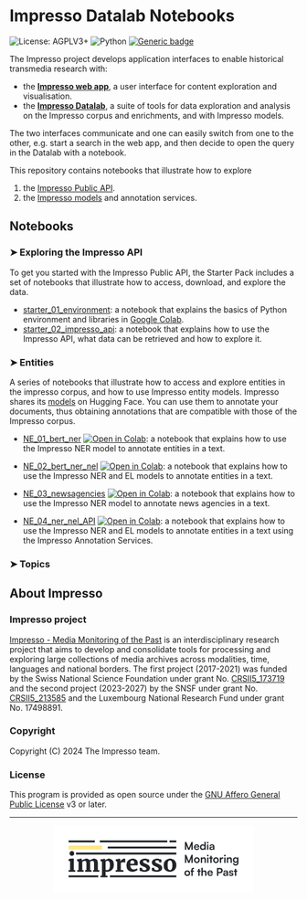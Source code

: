 # Impresso Datalab Notebooks

![License: AGPLV3+](https://img.shields.io/badge/License-AGPLV3+-brightgreen.svg) ![Python](https://img.shields.io/badge/Python->=3.10-blue.svg) [![Generic badge](https://img.shields.io/badge/Status-WIP!-red.svg)](https://shields.io/)

The Impresso project develops application interfaces to enable historical transmedia research with:

- the **[Impresso web app](https://impresso-project.ch/app)**, a user interface for content exploration and visualisation.
- the **[Impresso Datalab]()**, a suite of tools for data exploration and analysis on the Impresso corpus and enrichments, and with Impresso models.

The two interfaces communicate and one can easily switch from one to the other, e.g. start a search in the web app, and then decide to open the query in the Datalab with a notebook.

This repository contains notebooks that illustrate how to explore

1. the [Impresso Public API]().
2. the [Impresso models](https://huggingface.co/impresso-project) and annotation services.

## Notebooks

### ➤ Exploring the Impresso API

To get you started with the Impresso Public API, the Starter Pack includes a set of notebooks that illustrate how to access, download, and explore the data.

- [starter_01_environment](): a notebook that explains the basics of Python environment and libraries in [Google Colab](https://colab.google/).
- [starter_02_impresso_api](): a notebook that explains how to use the Impresso API, what data can be retrieved and how to explore it.

### ➤ Entities

A series of notebooks that illustrate how to access and explore entities in the impresso corpus, and how to use Impresso entity models. Impresso shares its [models](https://huggingface.co/impresso-project) on Hugging Face. You can use them to annotate your documents, thus obtaining annotations that are compatible with those of the Impresso corpus.

- [NE_01_bert_ner](https://github.com/impresso/impresso-datalab-notebooks/blob/main/2-entity/NE_01_ner.ipynb) [![Open in Colab](https://colab.research.google.com/assets/colab-badge.svg)](https://colab.research.google.com/github/impresso/impresso-datalab-notebooks/blob/main/2-entity/NE_01_ner.ipynb): a notebook that explains how to use the Impresso NER model to annotate entities in a text.

- [NE_02_bert_ner_nel](https://github.com/impresso/impresso-datalab-notebooks/blob/main/2-entity/NE_02_bert_ner_nel.ipynb) [![Open in Colab](https://colab.research.google.com/assets/colab-badge.svg)](https://colab.research.google.com/github/impresso/impresso-datalab-notebooks/blob/main/2-entity/NE_02_bert_ner_nel.ipynb): a notebook that explains how to use the Impresso NER and EL models to annotate entities in a text.

- [NE_03_newsagencies](https://github.com/impresso/impresso-datalab-notebooks/blob/main/2-entity/NE_03_newsagencies.ipynb) [![Open in Colab](https://colab.research.google.com/assets/colab-badge.svg)](https://colab.research.google.com/github/impresso/impresso-datalab-notebooks/blob/main/2-entity/NE_03_newsagencies.ipynb): a notebook that explains how to use the Impresso NER model to annotate news agencies in a text.

- [NE_04_ner_nel_API](https://github.com/impresso/impresso-datalab-notebooks/blob/main/2-entity/NE_04_ner_nel_API.ipynb) [![Open in Colab](https://colab.research.google.com/assets/colab-badge.svg)](https://colab.research.google.com/github/impresso/impresso-datalab-notebooks/blob/main/2-entity/NE_04_ner_nel_API.ipynb): a notebook that explains how to use the Impresso NER and EL models to annotate entities in a text using the Impresso Annotation Services.

### ➤ Topics

## About Impresso

### Impresso project

[Impresso - Media Monitoring of the Past](https://impresso-project.ch) is an
interdisciplinary research project that aims to develop and consolidate tools for
processing and exploring large collections of media archives across modalities, time,
languages and national borders. The first project (2017-2021) was funded by the Swiss
National Science Foundation under grant
No. [CRSII5_173719](http://p3.snf.ch/project-173719) and the second project (2023-2027)
by the SNSF under grant No. [CRSII5_213585](https://data.snf.ch/grants/grant/213585)
and the Luxembourg National Research Fund under grant No. 17498891.

### Copyright

Copyright (C) 2024 The Impresso team.

### License

This program is provided as open source under
the [GNU Affero General Public License](https://github.com/impresso/impresso-pyindexation/blob/master/LICENSE)
v3 or later.

---

<p align="center">
  <img src="https://github.com/impresso/impresso.github.io/blob/master/assets/images/3x1--Yellow-Impresso-Black-on-White--transparent.png?raw=true" width="350" alt="Impresso Project Logo"/>
</p>
